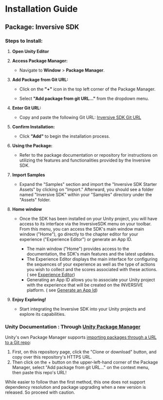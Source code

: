 # Installation Guide

## Package: Inversive SDK

### Steps to Install:

1. **Open Unity Editor**

2. **Access Package Manager:**

   - Navigate to **Window** > **Package Manager**.

3. **Add Package from Git URL:**

   - Click on the **"+"** icon in the top left corner of the Package Manager.
   
   - Select **"Add package from git URL..."** from the dropdown menu.

4. **Enter Git URL:**

   - Copy and paste the following Git URL: [Inversive SDK Git URL](https://github.com/InversivePackages/inversive-sdk.git)

5. **Confirm Installation:**

   - Click **"Add"** to begin the installation process.
   
6. **Using the Package:**

   - Refer to the package documentation or repository for instructions on utilizing the features and functionalities provided by the Inversive SDK.

7. **Import Samples**

   - Expand the "Samples" section and import the "Inversive SDK Starter Assets" by clicking on "Import." Afterward, you should see a folder named "Inversive SDK" within your "Samples" directory under the "Assets" folder.

8. **Home window**

   - Once the SDK has been installed on your Unity project, you will have access to its interface via the InversiveSDK menu on your toolbar.
   From this menu, you can access the SDK's main window  main window ("Home"), go directly to the chapter editor for your experience ("Experience Editor") or generate an App ID.

      - The main window ("Home") provides access to the documentation, the SDK's main features and the latest updates.
      - The Experience Editor displays the main interface for configuring the sequences of your experience as well as the type of actions you wish to collect and the scores associated with these actions. ( see [Experience Editor](./experience-editor.md))
      - Generating an App ID allows you to associate your Unity project with the experience that will be created on the INVERSIVE platform. ( see [Generate an App Id](./generate-app-id.md))

   
9. **Enjoy Exploring!**

   - Start integrating the Inversive SDK into your Unity projects and explore its capabilities.

### Unity Documentation : Through [Unity Package Manager](https://docs.unity3d.com/Manual/upm-ui-giturl.html)

Unity's own Package Manager supports [importing packages through a URL to a Git repo](https://docs.unity3d.com/Manual/upm-ui-giturl.html):

1. First, on this repository page, click the "Clone or download" button, and copy over this repository's HTTPS URL.  
2. Then click on the + button on the upper-left-hand corner of the Package Manager, select "Add package from git URL..." on the context menu, then paste this repo's URL!

While easier to follow than the first method, this one does not support dependency resolution and package upgrading when a new version is released.  So proceed with caution.
